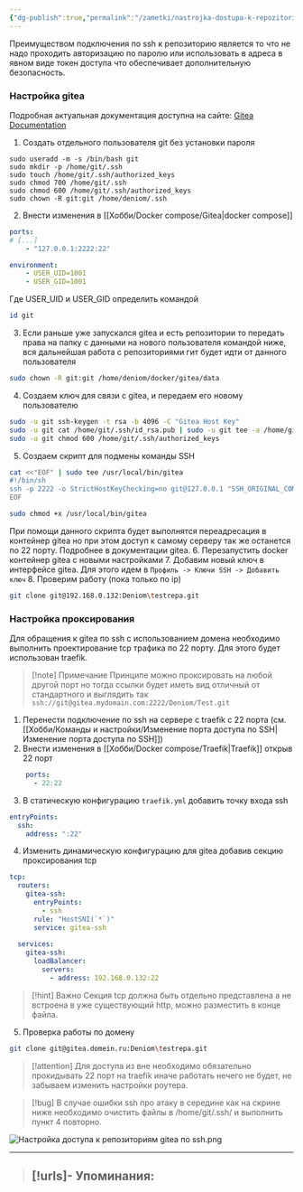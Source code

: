 ```yaml
---
{"dg-publish":true,"permalink":"/zametki/nastrojka-dostupa-k-repozitoriyam-gitea-po-ssh/","created":"2025-05-05 02:22","updated":"2025-05-05T19:36:35+03:00"}
---
```


Преимуществом подключения по ssh к репозиторию является то что не надо проходить авторизацию по паролю или использовать в адреса в явном виде токен доступа что обеспечивает дополнительную безопасность.

### Настройка gitea

Подробная актуальная документация доступна на сайте: [Gitea Documentation](https://docs.gitea.com/next/installation/install-with-docker#understanding-ssh-access-to-gitea-without-passthrough)

1. Создать отдельного пользователя git без установки пароля
```shell
sudo useradd -m -s /bin/bash git
sudo mkdir -p /home/git/.ssh
sudo touch /home/git/.ssh/authorized_keys
sudo chmod 700 /home/git/.ssh
sudo chmod 600 /home/git/.ssh/authorized_keys
sudo chown -R git:git /home/deniom/.ssh
```
2. Внести изменения в [[Хобби/Docker compose/Gitea\|docker compose]]
```yaml
ports:  
# [...]  
	- "127.0.0.1:2222:22"

environment:  
	- USER_UID=1001  
	- USER_GID=1001
```
Где USER_UID и USER_GID определить командой
```sh
id git
```
3. Если раньше уже запускался gitea и есть репозитории то передать права на папку с данными на нового пользователя командой ниже, вся дальнейшая работа с репозиториями гит будет идти от данного пользователя
```sh
sudo chown -R git:git /home/deniom/docker/gitea/data
```
4. Создаем ключ для связи с gitea, и передаем его новому пользователю
```sh
sudo -u git ssh-keygen -t rsa -b 4096 -C "Gitea Host Key"
sudo -u git cat /home/git/.ssh/id_rsa.pub | sudo -u git tee -a /home/git/.ssh/authorized_keys  
sudo -u git chmod 600 /home/git/.ssh/authorized_keys
```
5. Создаем скрипт для подмены команды SSH
```sh
cat <<"EOF" | sudo tee /usr/local/bin/gitea
#!/bin/sh
ssh -p 2222 -o StrictHostKeyChecking=no git@127.0.0.1 "SSH_ORIGINAL_COMMAND=\"$SSH_ORIGINAL_COMMAND\" $0 $@"
EOF
```
```sh
sudo chmod +x /usr/local/bin/gitea
```
При помощи данного скрипта будет выполнятся переадресация в контейнер gitea но при этом доступ к самому серверу так же останется по 22 порту. Подробнее в документации gitea.
6. Перезапустить docker контейнер gitea с новыми настройками
7. Добавим новый ключ в интерфейсе gitea. Для этого идем в `Профиль -> Ключи SSH -> Добавить ключ`
8. Проверим работу (пока только по ip)
```sh
git clone git@192.168.0.132:Deniom\testrepa.git
```

### Настройка проксирования

Для обращения к gitea по ssh с использованием домена необходимо выполнить проектирование tcp трафика по 22 порту. Для этого будет использован traefik.

> [!note] Примечание
> Принципе можно проксировать на любой другой порт но тогда ссылки будет иметь вид отличный от стандартного и выглядить так `ssh://git@gitea.mydomain.com:2222/Deniom/Test.git`

1. Перенести подключение по ssh на сервере с traefik с 22 порта (см. [[Хобби/Команды и настройки/Изменение порта доступа по SSH\|Изменение порта доступа по SSH]])
2. Внести изменения в [[Хобби/Docker compose/Traefik\|Traefik]] открыв 22 порт
```yml
    ports:
      - 22:22
```
3. В статическую конфигурацию `traefik.yml` добавить точку входа ssh
```yml
entryPoints:
  ssh:
    address: ":22"
```
4. Изменить динамическую конфигурацию для gitea добавив секцию проксирования tcp
```yml
tcp:
  routers:
    gitea-ssh:
      entryPoints:
        - ssh
      rule: "HostSNI(`*`)"
      service: gitea-ssh
  
  services:
    gitea-ssh:
      loadBalancer:
        servers:
          - address: 192.168.0.132:22
```

> [!hint] Важно
> Секция tcp должна быть отдельно представлена а не встроена в уже существующий http, можно разместить в конце файла.

5. Проверка работы по домену
```sh
git clone git@gitea.domein.ru:Deniom\testrepa.git
```

> [!attention]
> Для доступа из вне необходимо обязательно прокидывать 22 порт на traefik иначе работать нечего не будет, не забываем изменить настройки роутера.

> [!bug]
> В случае ошибки ssh про атаку в середине как на скрине ниже необходимо очистить файлы в /home/git/.ssh/ и выполнить пункт 4 повторно.

![Настройка доступа к репозиториям gitea по ssh.png](/img/user/%D0%98%D1%81%D1%85%D0%BE%D0%B4%D0%BD%D0%B8%D0%BA%D0%B8/%D0%9D%D0%B0%D1%81%D1%82%D1%80%D0%BE%D0%B9%D0%BA%D0%B0%20%D0%B4%D0%BE%D1%81%D1%82%D1%83%D0%BF%D0%B0%20%D0%BA%20%D1%80%D0%B5%D0%BF%D0%BE%D0%B7%D0%B8%D1%82%D0%BE%D1%80%D0%B8%D1%8F%D0%BC%20gitea%20%D0%BF%D0%BE%20ssh.png)

---
> [!urls]- Упоминания:
> - 